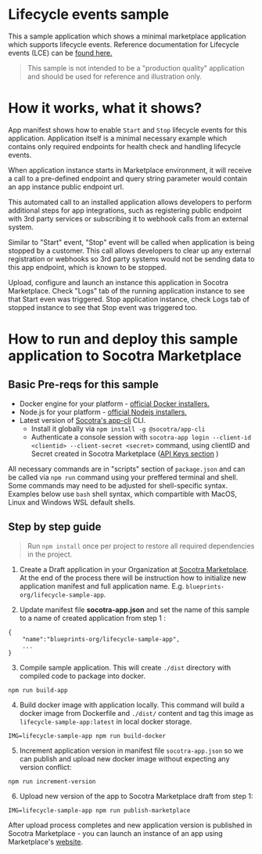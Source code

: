 
# Lifecycle events sample

This a sample application which shows a minimal marketplace application which supports lifecycle events.
Reference documentation for Lifecycle events (LCE) can be [found here.](https://socotra.atlassian.net/wiki/spaces/MD/pages/2592637297/Lifecycle+events)

> This sample is not intended to be a "production quality" application and should be used for reference and illustration only.


# How it works, what it shows?

App manifest shows how to enable `Start` and `Stop` lifecycle events for this application. Application itself is a minimal necessary example which contains only required endpoints for health check and handling lifecycle events.

When application instance starts in Marketplace environment, it will receive a call to a pre-defined endpoint and query string parameter would contain an app instance public endpoint url.

This automated call to an installed application allows developers to perform additional steps for app integrations, such as registering public endpoint with 3rd party services or subscribing it to webhook calls from an external system.

Similar to "Start" event, "Stop" event will be called when application is being stopped by a customer. This call allows developers to clear up any external registration or webhooks so 3rd party systems would not be sending data to this app endpoint, which is known to be stopped.

Upload, configure and launch an instance this application in Socotra Marketplace. Check "Logs" tab of the running application instance to see that Start even was triggered. 
Stop application instance, check Logs tab of stopped instance to see that Stop event was triggered too.



# How to run and deploy this sample application to Socotra Marketplace

## Basic Pre-reqs for this sample

- Docker engine for your platform - [official Docker installers.](https://www.docker.com/)
- Node.js for your platform - [official Nodejs installers.](https://nodejs.org)
- Latest version of [Socotra's app-cli](https://www.npmjs.com/package/@socotra/app-cli) CLI. 
    - Install it globally via `npm install -g @socotra/app-cli`
    - Authenticate a console session with `socotra-app login --client-id <clientid> --client-secret <secret>` command, using clientID and Secret created in
    Socotra Marketplace ([API Keys section](https://marketplace.socotra.com/dashboard/api-keys) )


All necessary commands are in "scripts" section of `package.json` and can be called via `npm run` command using your preffered terminal and shell. Some commands may need to be adjusted for shell-specific syntax. Examples below use `bash` shell syntax, which compartible with MacOS, Linux and Windows WSL default shells.

## Step by step guide

> Run `npm install` once per project to restore all required dependencies in the project.

1. Create a Draft application in your Organization at [Socotra Marketplace](https://marketplace.socotra.com/publish). At the end of the process there will be instruction how to initialize new application manifest and full application name. E.g. `blueprints-org/lifecycle-sample-app`.

2. Update manifest file **socotra-app.json** and set the name of this sample to a name of created application from step 1 :
```
{
    "name":"blueprints-org/lifecycle-sample-app",
    ...
}
```

3. Compile sample application. This will create `./dist` directory with compiled code to package into docker.
```
npm run build-app
```


4. Build docker image with application locally. This command will build a docker image from Dockerfile and `./dist/` content and tag this image as `lifecycle-sample-app:latest` in local docker storage.

```
IMG=lifecycle-sample-app npm run build-docker
```

5. Increment application version in manifest file `socotra-app.json` so we can publish and upload new docker image without expecting any version conflict:
```
npm run increment-version
```

6. Upload new version of the app to Socotra Marketplace draft from step 1:

```
IMG=lifecycle-sample-app npm run publish-marketplace
```

After upload process completes and new application version is published in Socotra Marketplace - you can launch an instance of an app using Marketplace's [website](https://marketplace.socotra.com/).

